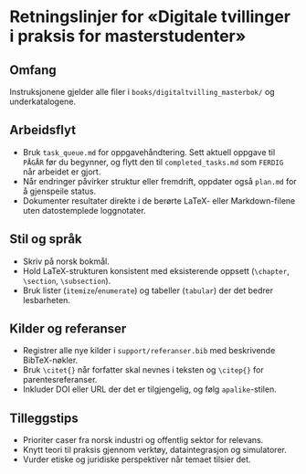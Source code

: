 # Retningslinjer for «Digitale tvillinger i praksis for masterstudenter»

## Omfang
Instruksjonene gjelder alle filer i `books/digitaltvilling_masterbok/` og underkatalogene.

## Arbeidsflyt
- Bruk `task_queue.md` for oppgavehåndtering. Sett aktuell oppgave til `PÅGÅR` før du begynner, og flytt den til `completed_tasks.md` som `FERDIG` når arbeidet er gjort.
- Når endringer påvirker struktur eller fremdrift, oppdater også `plan.md` for å gjenspeile status.
- Dokumenter resultater direkte i de berørte LaTeX- eller Markdown-filene uten datostemplede loggnotater.

## Stil og språk
- Skriv på norsk bokmål.
- Hold LaTeX-strukturen konsistent med eksisterende oppsett (`\chapter`, `\section`, `\subsection`).
- Bruk lister (`itemize`/`enumerate`) og tabeller (`tabular`) der det bedrer lesbarheten.

## Kilder og referanser
- Registrer alle nye kilder i `support/referanser.bib` med beskrivende BibTeX-nøkler.
- Bruk `\citet{}` når forfatter skal nevnes i teksten og `\citep{}` for parentesreferanser.
- Inkluder DOI eller URL der det er tilgjengelig, og følg `apalike`-stilen.

## Tilleggstips
- Prioriter caser fra norsk industri og offentlig sektor for relevans.
- Knytt teori til praksis gjennom verktøy, dataintegrasjon og simulatorer.
- Vurder etiske og juridiske perspektiver når temaet tilsier det.
